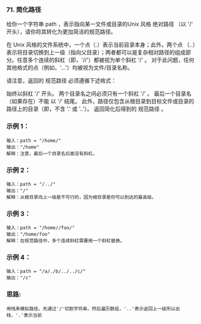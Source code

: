 ### 71. 简化路径
给你一个字符串 path ，表示指向某一文件或目录的Unix 风格 绝对路径 （以 '/' 开头），请你将其转化为更加简洁的规范路径。

在 Unix 风格的文件系统中，一个点（.）表示当前目录本身；此外，两个点 （..）表示将目录切换到上一级（指向父目录）；两者都可以是复杂相对路径的组成部分。任意多个连续的斜杠（即，'//'）都被视为单个斜杠 '/' 。 对于此问题，任何其他格式的点（例如，'...'）均被视为文件/目录名称。

请注意，返回的 规范路径 必须遵循下述格式：

始终以斜杠 '/' 开头。
两个目录名之间必须只有一个斜杠 '/' 。
最后一个目录名（如果存在）不能 以 '/' 结尾。
此外，路径仅包含从根目录到目标文件或目录的路径上的目录（即，不含 '.' 或 '..'）。
返回简化后得到的 规范路径 。

### 示例 1：
    输入：path = "/home/"
    输出："/home"
    解释：注意，最后一个目录名后面没有斜杠。

### 示例 2：
    输入：path = "/../"
    输出："/"
    解释：从根目录向上一级是不可行的，因为根目录是你可以到达的最高级。

### 示例 3：
    输入：path = "/home//foo/"
    输出："/home/foo"
    解释：在规范路径中，多个连续斜杠需要用一个斜杠替换。

### 示例 4：
    输入：path = "/a/./b/../../c/"
    输出："/c"

### 思路:
    用栈来模拟路径，先通过'/'切割字符串。然后遍历数组，'..'表示返回上一级所以出栈，'.'表示当前